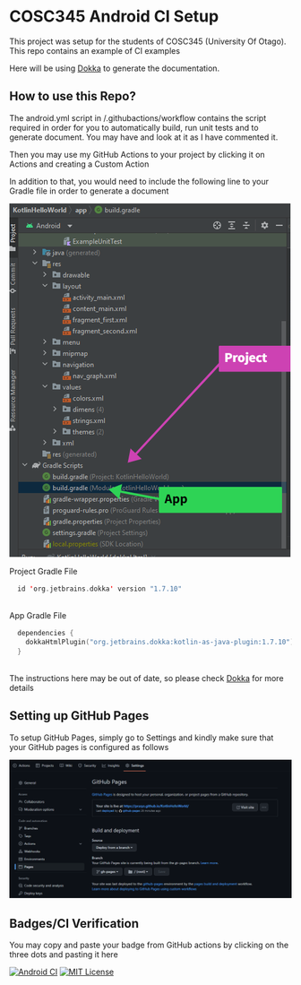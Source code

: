 # COSC345 Android  CI Setup

This project was setup for the students of COSC345 (University Of Otago). 
This repo contains an example of CI examples 

Here will be using [Dokka](https://github.com/Kotlin/dokka) to generate the documentation. 


## How to use this Repo?

The android.yml script in /.githubactions/workflow contains the script required in order
for you to automatically build, run unit tests and to generate document. You may have and
look at it as I have commented it. 

Then you may use my GitHub Actions to your project by clicking it on Actions and creating a Custom Action

In addition to that, you would need to include the following line to your Gradle file
in order to generate a document

![Gradle Image](/docs/gradle.png.png)

Project Gradle File

```kotlin
  id 'org.jetbrains.dokka' version "1.7.10"
  
```

App Gradle File
```kotlin
  dependencies {
    dokkaHtmlPlugin("org.jetbrains.dokka:kotlin-as-java-plugin:1.7.10")
  }
  
```

The instructions here may be out of date, so please check [Dokka](https://github.com/Kotlin/dokka) for more
details

## Setting up GitHub Pages

To setup GitHub Pages, simply go to Settings and kindly make sure that your GitHub pages is configured as follows 

![Branches Image](/docs/branches.png)


## Badges/CI Verification

You may copy and paste your badge from GitHub actions by clicking on the three dots and pasting it here


[![Android CI](https://github.com/prasys/KotlinHelloWorld/actions/workflows/android.yml/badge.svg)](https://github.com/prasys/KotlinHelloWorld/actions/workflows/android.yml)
[![MIT License](https://img.shields.io/badge/License-MIT-green.svg)](https://choosealicense.com/licenses/mit/)
